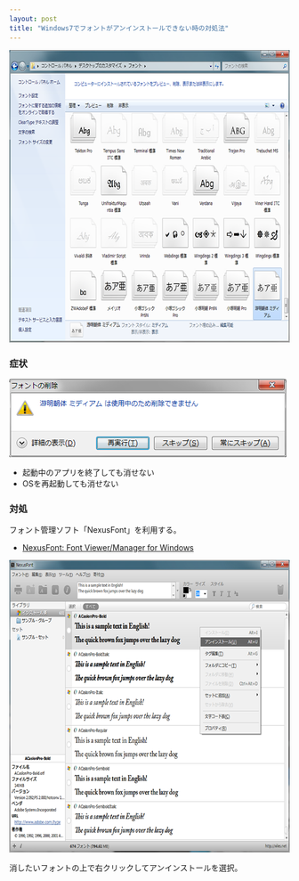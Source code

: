 ```yaml
---
layout: post
title: "Windows7でフォントがアンインストールできない時の対処法"
---
```


<img src="/postimg/2014/09/15-1.png" alt="fonts" width="700" height="525" />

### 症状

<img src="/postimg/2014/09/15-2.png" alt="font uninstall error" width="498" height="140" />

- 起動中のアプリを終了しても消せない
- OSを再起動しても消せない

### 対処

フォント管理ソフト「NexusFont」を利用する。

- [NexusFont: Font Viewer/Manager for Windows](http://www.xiles.net/nexusfont/)

<img src="/postimg/2014/09/15-3.png" alt="NexusFont" width="700" height="525" />

消したいフォントの上で右クリックしてアンインストールを選択。
